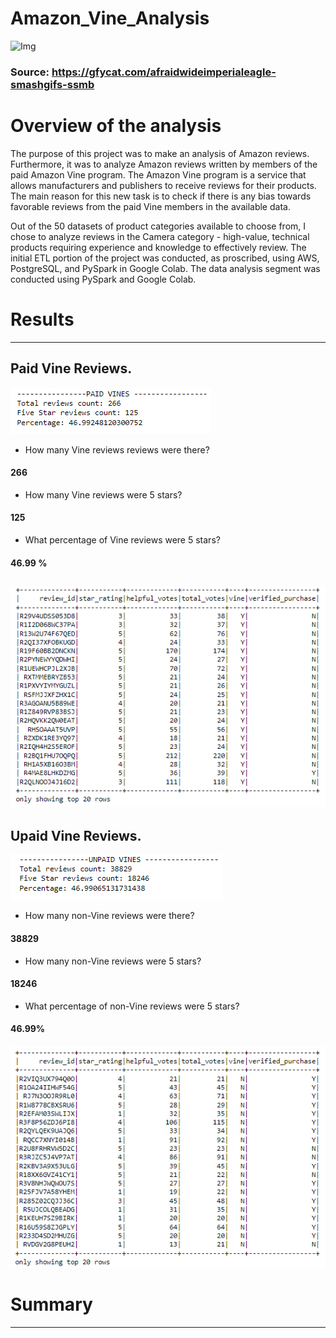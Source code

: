 # Amazon_Vine_Analysis
![Img](https://github.com/Edgarhv/Amazon_Vine_Analysis/blob/0e96d532a3d57c200b5f83c74ad61491d4678323/AfraidWideImperialeagle-mobile.gif)
### Source: https://gfycat.com/afraidwideimperialeagle-smashgifs-ssmb
# Overview of the analysis

The purpose of this project was to make an analysis of Amazon reviews. Furthermore, it was to analyze Amazon reviews written by members of the paid Amazon Vine program. The Amazon Vine program is a service that allows manufacturers and publishers to receive reviews for their products. The main reason for this new task is to check if there is any bias towards favorable reviews from the paid Vine members in the available data.

Out of the 50 datasets of product categories available to choose from, I chose to analyze reviews in the Camera category - high-value, technical products requiring experience and knowledge to effectively review. The initial ETL portion of the project was conducted, as proscribed, using AWS, PostgreSQL, and PySpark in Google Colab. The data analysis segment was conducted using PySpark and Google Colab.

# Results
-------------------------

## Paid Vine Reviews.
![Img](https://github.com/Edgarhv/Amazon_Vine_Analysis/blob/e68c28dac9c26c169fc9e6e5ec6689437cc1d949/Images/Paid_Vines.png)

* How many Vine reviews reviews were there?
#### 266
* How many Vine reviews were 5 stars? 
#### 125
* What percentage of Vine reviews were 5 stars? 
#### 46.99 %
![Img](https://github.com/Edgarhv/Amazon_Vine_Analysis/blob/a51b8f1f80a08874bf7ac3843e3e9c39a23f11e0/Images/Vpaid.png)
-------------------------

## Upaid Vine Reviews.
![Img](https://github.com/Edgarhv/Amazon_Vine_Analysis/blob/3e09310a5fc9da4f7798a84ea580799d9da2844c/Images/Unpaid_vines.png)
* How many non-Vine reviews were there?
#### 38829
* How many non-Vine reviews were 5 stars?
#### 18246
* What percentage of non-Vine reviews were 5 stars?
#### 46.99%
![Img](https://github.com/Edgarhv/Amazon_Vine_Analysis/blob/2eaea7890c2e794ffbc4d377d0c5cb5559e636ee/Images/Unpai.png)


# Summary
-------------------------
